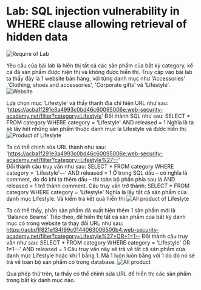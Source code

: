 # Lab: SQL injection vulnerability in WHERE clause allowing retrieval of hidden data
![Require of Lab](PortSwigger/Images/requireOfLab.png)

Yêu cầu của bài lab là hiển thị tất cả các sản phẩm của bất kỳ category, kể cả đã sản phẩm được hiện thị và không được hiển thị.
Truy cập vào bài lab ta thấy đây là 1 website bán hàng, với từng danh mục như 'Accessories' ,'Clothing, shoes and accessories', 'Corporate gifts' và 'Lifestyle'.
![Website](G:\Pictures\SQL\Picture2.png)

Lựa chọn mục 'Lifestyle' và thấy thanh địa chỉ hiện URL như sau:
    'https://acba1f291e3a4993c0bd46c60095006e.web-security-academy.net/filter?category=Lifestyle'
Đổi thành SQL như sau: 
    SELECT * FROM category WHERE category = 'Lifestyle' AND released = 1 
Nghĩa là ta sẽ lấy hết những sản phẩm thuộc danh mục là Lifestyle và được hiển thị.
![Product of Lifeslyte](G:\Pictures\SQL\Picture3.png)

Ta có thể chỉnh sửa URL thành như sau:
    'https://acba1f291e3a4993c0bd46c60095006e.web-security-academy.net/filter?category=Lifestyle%27—'   
Đổi thành câu truy vấn như sau: 
    SELECT * FROM category WHERE category = 'Lifestyle'—' AND released = 1
Ở trong SQL dấu – có nghĩa là comment, do đó khi ta thêm dấu – thì toàn bộ phần phía sau là AND released = 1 trở thành comment. 
Câu truy vấn trở thành: 
    SELECT * FROM category WHERE category = 'Lifestyle'
Nghĩa là lấy tất cả sản phẩm của danh mục Lifestyle.
Và kiểm tra kết quả hiển thị
![All product of Lifeslyte](G:\Pictures\SQL\Picture4.png)

Ta có thể thấy, phần sản phẩm đã xuất hiện thêm 1 sản phẩm mới là 'Balance Beams'
Tiếp theo, để hiển thị tất cả sản phẩm của bất kỳ danh mục có trong website ta thay đổi URL như sau:
    https://acbd1f821e134f99c0144063006500b4.web-security-academy.net/filter?category=Lifestyle%27+OR+1=1--
Đổi thành câu truy vấn như sau:
    SELECT * FROM category WHERE category = 'Lifestyle' OR 1=1—' AND released = 1
Câu truy vấn này sẽ trả về tất cả sản phẩm của danh mục Lifestyle hoặc khi 1 bằng 1. Mà 1 luôn luôn bằng với 1 do đó nó sẽ trả về toàn bộ sản phẩm có trong database.
![All product](G:\Pictures\SQL\Picture5.png)

Qua phép thử trên, ta thấy có thể chỉnh sửa URL để hiển thị các sản phẩm trong bất kỳ danh mục nào.

